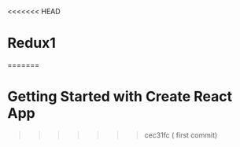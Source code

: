 <<<<<<< HEAD
# Redux1
=======
# Getting Started with Create React App

>>>>>>> cec31fc ( first commit)
